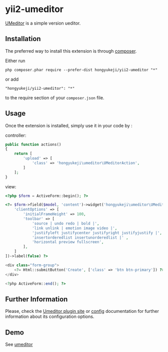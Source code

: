 yii2-umeditor
=============
[UMeditor](http://ueditor.baidu.com/website/umeditor.html) is a simple version ueditor.

Installation
------------

The preferred way to install this extension is through [composer](http://getcomposer.org/download/).

Either run

```
php composer.phar require --prefer-dist hongyukeji/yii2-umeditor "*"
```

or add

```
"hongyukeji/yii2-umeditor": "*"
```

to the require section of your `composer.json` file.


Usage
-----

Once the extension is installed, simply use it in your code by  :

controller:  

```php
public function actions()
{
    return [
        'upload' => [
            'class' => 'hongyukeji\umeditor\UMeditorAction',
        ]
    ];
}
```

view:

```php
<?php $form = ActiveForm::begin(); ?>

<?= $form->field($model, 'content')->widget('hongyukeji\umeditor\UMeditor', [
    'clientOptions' => [
        'initialFrameHeight' => 100,
        'toolbar' => [
            'source | undo redo | bold |',
            'link unlink | emotion image video |',
            'justifyleft justifycenter justifyright justifyjustify |',
            'insertorderedlist insertunorderedlist |' ,
            'horizontal preview fullscreen',
        ],
    ]
])->label(false) ?>

<div class="form-group">
    <?= Html::submitButton('Create', ['class' => 'btn btn-primary']) ?>
</div>

<?php ActiveForm::end(); ?>
```

Further Information
-------------------
Please, check the [Umeditor plugin site](http://ueditor.baidu.com) or [config](https://github.com/hongyukeji/yii2-umeditor/blob/master/umeditor/umeditor.config.js) documentation for further information about its configuration options.

Demo
-------------------
See [umeditor](http://ueditor.baidu.com/website/umeditor.html)
